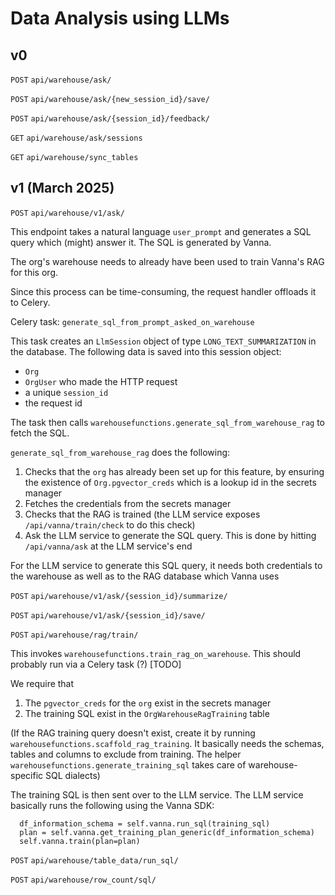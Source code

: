 # Data Analysis using LLMs

## v0 

`POST` `api/warehouse/ask/`

`POST` `api/warehouse/ask/{new_session_id}/save/`

`POST` `api/warehouse/ask/{session_id}/feedback/`

`GET` `api/warehouse/ask/sessions`

`GET` `api/warehouse/sync_tables`

## v1 (March 2025)

`POST` `api/warehouse/v1/ask/`

This endpoint takes a natural language `user_prompt` and generates a SQL query which (might) answer it. The SQL is generated by Vanna.

The org's warehouse needs to already have been used to train Vanna's RAG for this org.

Since this process can be time-consuming, the request handler offloads it to Celery. 

Celery task: `generate_sql_from_prompt_asked_on_warehouse` 

This task creates an `LlmSession` object of type `LONG_TEXT_SUMMARIZATION` in the database. The following data is saved into this session object:
- `Org`
- `OrgUser` who made the HTTP request
- a unique `session_id`
- the request id

The task then calls `warehousefunctions.generate_sql_from_warehouse_rag` to fetch the SQL.

`generate_sql_from_warehouse_rag` does the following:
1. Checks that the `org` has already been set up for this feature, by ensuring the existence of `Org.pgvector_creds` which is a lookup id in the secrets manager
2. Fetches the credentials from the secrets manager
3. Checks that the RAG is trained (the LLM service exposes `/api/vanna/train/check` to do this check)
4. Ask the LLM service to generate the SQL query. This is done by hitting `/api/vanna/ask` at the LLM service's end

For the LLM service to generate this SQL query, it needs both credentials to the warehouse as well as to the RAG database which Vanna uses


`POST` `api/warehouse/v1/ask/{session_id}/summarize/`

`POST` `api/warehouse/v1/ask/{session_id}/save/`

`POST` `api/warehouse/rag/train/`

This invokes `warehousefunctions.train_rag_on_warehouse`. This should probably run via a Celery task (?) [TODO]

We require that
1. The `pgvector_creds` for the `org` exist in the secrets manager
2. The training SQL exist in the `OrgWarehouseRagTraining` table

(If the RAG training query doesn't exist, create it by running `warehousefunctions.scaffold_rag_training`. It basically needs the schemas, tables and columns to exclude from training. The helper `warehousefunctions.generate_training_sql` takes care of warehouse-specific SQL dialects)

The training SQL is then sent over to the LLM service. The LLM service basically runs the following using the Vanna SDK:

```
  df_information_schema = self.vanna.run_sql(training_sql)
  plan = self.vanna.get_training_plan_generic(df_information_schema)
  self.vanna.train(plan=plan)
```


`POST` `api/warehouse/table_data/run_sql/`

`POST` `api/warehouse/row_count/sql/`
